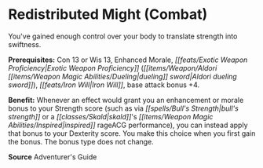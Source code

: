 ﻿---
cssclass: [feats]

---
# Redistributed Might (Combat)

You've gained enough control over your body to translate strength into swiftness.

**Prerequisites:** Con 13 or Wis 13, Enhanced Morale, _[[feats/Exotic Weapon Proficiency|Exotic Weapon Proficiency]]_ (_[[items/Weapon/Aldori _[[items/Weapon Magic Abilities/Dueling|dueling]]_ sword|Aldori _dueling_ sword]]_), _[[feats/Iron Will|Iron Will]]_, base attack bonus +4.

**Benefit:** Whenever an effect would grant you an enhancement or morale bonus to your Strength score (such as via _[[spells/Bull's Strength|bull's strength]]_ or a _[[classes/Skald|skald]]_'s _[[items/Weapon Magic Abilities/Inspired|inspired]]_ rageACG performance), you can instead apply that bonus to your Dexterity score. You make this choice when you first gain the bonus. The bonus type does not change.

**Source** Adventurer's Guide